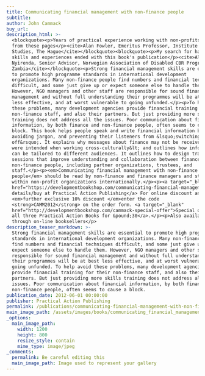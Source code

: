 ```yaml
---
title: Communicating financial management with non-finance people
subtitle:
author: John Cammack
buy_url:
description_html: >-
  <blockquote><p>Years of practical experience working with non-profits speak
  from these pages</p><cite>Alan Fowler, Emeritus Professor, Institute of Social
  Studies, The Hague</cite></blockquote><blockquote><p>My search for hands on
  skills and experiences ended with this book's publication</p><cite>Alick
  Nyirenda, Senior Advisor, Norwegian Association of Disabled CBR Program,
  Zambia</cite></blockquote><p>Strong financial management skills are essential
  to promote high programme standards in international development
  organizations. Many non-finance people find numbers and financial techniques
  difficult, and some just give up or expect someone else to handle them.
  However, NGO managers and other staff are responsible for sound financial
  management and without full understanding their programmes will be at best
  less effective, and at worst vulnerable to going unfunded.</p><p>To help avoid
  these problems, many development agencies provide financial training for their
  non-finance staff, and also their partners. But just providing more skills
  training does not address all the issues. Poor communication about financial
  information, by both finance and non-finance people, often seems to cause a
  block. This book helps people speak and write financial information better,
  avoiding jargon, and preventing their listeners from &lsquo;switching
  off&rsquo;. It explains why messages about finance may not be received as they
  were intended when working cross-culturally&lt; and outlines how information
  can be tailored to different audiences. It outlines how to design training
  sessions that improve understanding and collaboration between finance and
  non-finance people, including partner organizations, trustees, and
  staff.</p><p><em>Communicating financial management with non-finance
  people</em> should be read by non-finance and finance managers and staff
  within non-profit organizations internationally.</p><p><a target="_blank"
  href="https://developmentbookshop.com/communicating-financial-management-with-non-finance-people-pb">Further
  details/buy at Practical Action Publishing</a> For online discount and a
  <em>further exclusive 10% discount </em>enter the code
  <strong>CAMM2012</strong> on the order form. <a target="_blank"
  href="http://developmentbookshop.com/cammack-special-offer">Special offer: buy
  all three Practical Action Books for &pound;30</a>.</p><p>Also available
  through on-line booksellers</p>
description_teaser_markdown: >-
  Strong financial management skills are essential to promote high programme
  standards in international development organizations. Many non-finance people
  find numbers and financial techniques difficult, and some just give up or
  expect someone else to handle them. However, NGO managers and other staff are
  responsible for sound financial management and without full understanding
  their programmes will be at best less effective, and at worst vulnerable to
  going unfunded. To help avoid these problems, many development agencies
  provide financial training for their non-finance staff, and also their
  partners. But just providing more skills training does not address all the
  issues. Poor communication about financial information, by both finance and
  non-finance people, often seems to cause a block.
publication_date: 2012-06-01 00:00:00
publisher: Practical Action Publishing
permalink: /publications/communicating-financial-management-with-non-finance-people/
main_image_path: /assets/images/books/communicating_financial_management.jpg
_options:
  main_image_path:
    width: 1200
    height: 800
    resize_style: contain
    mime_type: image/jpeg
_comments:
  permalink: Be careful editing this
  main_image_path: Image used to represent your gallery
---
```


